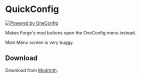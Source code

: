 # QuickConfig

[![Powered by OneConfig](https://github.com/MicrocontrollersDev/QuickConfig/assets/66657148/91178623-e5fd-4d28-a73f-e9a72aca5a1c)](https://modrinth.com/mod/oneconfig)

Makes Forge's mod buttons open the OneConfig menu instead.

Main Menu screen is *very* buggy.

## Download

Download from [Modrinth](https://modrinth.com/mod/quickconfig).
